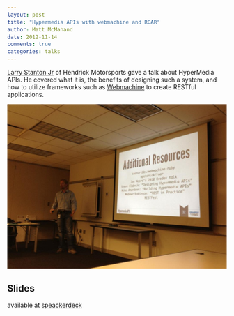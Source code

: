 ```yaml
---
layout: post
title: "Hypermedia APIs with webmachine and ROAR"
author: Matt McMahand
date: 2012-11-14
comments: true
categories: talks
---
```


[Larry Stanton Jr](http://www.twitter.com/statonjr) of Hendrick Motorsports gave a talk about HyperMedia APIs. He covered what it is, the benefits of designing such a system, and how to utilize frameworks such as [Webmachine](https://github.com/basho/webmachine) to create RESTful applications.

![@statonjr talking about Webmachine and ROAR](/assets/talks/larry-stanton-jr-hypermedia-1.jpg)

## Slides

available at [speackerdeck](https://speakerdeck.com/statonjr/hypermedia-apis-with-webmachine-and-roar)
